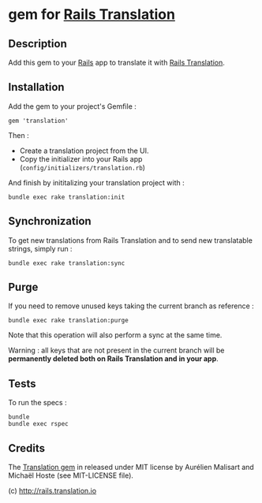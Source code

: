 # gem for [Rails Translation](http://rails.translation.io)

## Description

Add this gem to your [Rails](http://rubyonrails.org) app to translate it with [Rails Translation](http://rails.translation.io).

## Installation

Add the gem to your project's Gemfile :

    gem 'translation'

Then :

* Create a translation project from the UI.
* Copy the initializer into your Rails app (`config/initializers/translation.rb`)

And finish by inititalizing your translation project with :

    bundle exec rake translation:init

## Synchronization

To get new translations from Rails Translation and to send new translatable strings, simply run :

    bundle exec rake translation:sync

## Purge

If you need to remove unused keys taking the current branch as reference :

    bundle exec rake translation:purge

Note that this operation will also perform a sync at the same time.

Warning : all keys that are not present in the current branch will be **permanently deleted both on Rails Translation and in your app**.

## Tests

To run the specs :

    bundle
    bundle exec rspec

## Credits

The [Translation gem](https://rubygems.org/gems/translation) in released under MIT license by Aurélien Malisart and Michaël Hoste (see MIT-LICENSE
file).

(c) http://rails.translation.io
